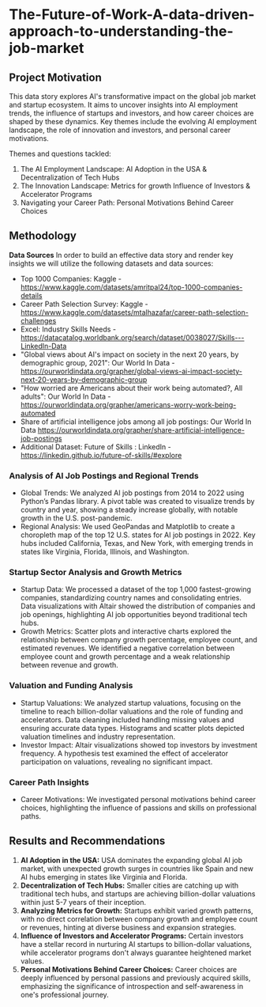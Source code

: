 # The-Future-of-Work-A-data-driven-approach-to-understanding-the-job-market
## Project Motivation

This data story explores AI's transformative impact on the global job market and startup ecosystem. It aims to uncover insights into AI employment trends, the influence of startups and investors, and how career choices are shaped by these dynamics. Key themes include the evolving AI employment landscape, the role of innovation and investors, and personal career motivations.

Themes and questions tackled:
1. The AI Employment Landscape: AI Adoption in the USA & Decentralization of  Tech Hubs 
2. The Innovation Landscape: Metrics for growth Influence of Investors & Accelerator Programs
3. Navigating your Career Path: Personal Motivations Behind Career Choices

## Methodology
**Data Sources**
In order to build an effective data story and render key insights we will utilize the following datasets and data sources:
- Top 1000 Companies: Kaggle - https://www.kaggle.com/datasets/amritpal24/top-1000-companies-details
- Career Path Selection Survey: Kaggle - https://www.kaggle.com/datasets/mtalhazafar/career-path-selection-challenges
- Excel: Industry Skills Needs - https://datacatalog.worldbank.org/search/dataset/0038027/Skills---LinkedIn-Data
- "Global views about AI's impact on society in the next 20 years, by demographic group, 2021": Our World In Data - https://ourworldindata.org/grapher/global-views-ai-impact-society-next-20-years-by-demographic-group
- "How worried are Americans about their work being automated?, All adults": Our World In Data - https://ourworldindata.org/grapher/americans-worry-work-being-automated
- Share of artificial intelligence jobs among all job postings: Our World In Data https://ourworldindata.org/grapher/share-artificial-intelligence-job-postings
- Additional Dataset: Future of Skills : LinkedIn - https://linkedin.github.io/future-of-skills/#explore

### Analysis of AI Job Postings and Regional Trends
- Global Trends: We analyzed AI job postings from 2014 to 2022 using Python’s Pandas library. A pivot table was created to visualize trends by country and year, showing a steady increase globally, with notable growth in the U.S. post-pandemic.
- Regional Analysis: We used GeoPandas and Matplotlib to create a choropleth map of the top 12 U.S. states for AI job postings in 2022. Key hubs included California, Texas, and New York, with emerging trends in states like Virginia, Florida, Illinois, and Washington.
### Startup Sector Analysis and Growth Metrics
- Startup Data: We processed a dataset of the top 1,000 fastest-growing companies, standardizing country names and consolidating entries. Data visualizations with Altair showed the distribution of companies and job openings, highlighting AI job opportunities beyond traditional tech hubs.
- Growth Metrics: Scatter plots and interactive charts explored the relationship between company growth percentage, employee count, and estimated revenues. We identified a negative correlation between employee count and growth percentage and a weak relationship between revenue and growth.
### Valuation and Funding Analysis
- Startup Valuations: We analyzed startup valuations, focusing on the timeline to reach billion-dollar valuations and the role of funding and accelerators. Data cleaning included handling missing values and ensuring accurate data types. Histograms and scatter plots depicted valuation timelines and industry representation.
- Investor Impact: Altair visualizations showed top investors by investment frequency. A hypothesis test examined the effect of accelerator participation on valuations, revealing no significant impact.
### Career Path Insights
- Career Motivations: We investigated personal motivations behind career choices, highlighting the influence of passions and skills on professional paths.

## Results and Recommendations
1. **AI Adoption in the USA:** USA dominates the expanding global AI job market, with unexpected growth surges in countries like Spain and new AI hubs emerging in states like Virginia and Florida.
2. **Decentralization of  Tech Hubs:** Smaller cities are catching up with traditional tech hubs, and startups are achieving billion-dollar valuations within just 5-7 years of their inception.
3. **Analyzing Metrics for Growth:** Startups exhibit varied growth patterns, with no direct correlation between company growth and employee count or revenues, hinting at diverse business and expansion strategies.
4. **Influence of Investors and Accelerator Programs:** Certain investors have a stellar record in nurturing AI startups to billion-dollar valuations, while accelerator programs don't always guarantee heightened market values.
5. **Personal Motivations Behind Career Choices:** Career choices are deeply influenced by personal passions and previously acquired skills, emphasizing the significance of introspection and self-awareness in one's professional journey.

